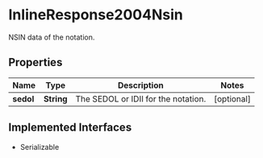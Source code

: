 

# InlineResponse2004Nsin

NSIN data of the notation.

## Properties

Name | Type | Description | Notes
------------ | ------------- | ------------- | -------------
**sedol** | **String** | The SEDOL or IDII for the notation. |  [optional]


## Implemented Interfaces

* Serializable


